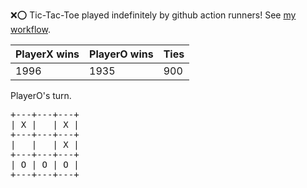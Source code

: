 :x::o: Tic-Tac-Toe played indefinitely by github action runners! See [my workflow](.github/workflows/play.yaml).

|PlayerX wins|PlayerO wins|Ties|
|-|-|-|
|1996|1935|900|

PlayerO's turn.

<pre>
+---+---+---+
| X |   | X |
+---+---+---+
|   |   | X |
+---+---+---+
| O | O | O |
+---+---+---+
</pre>